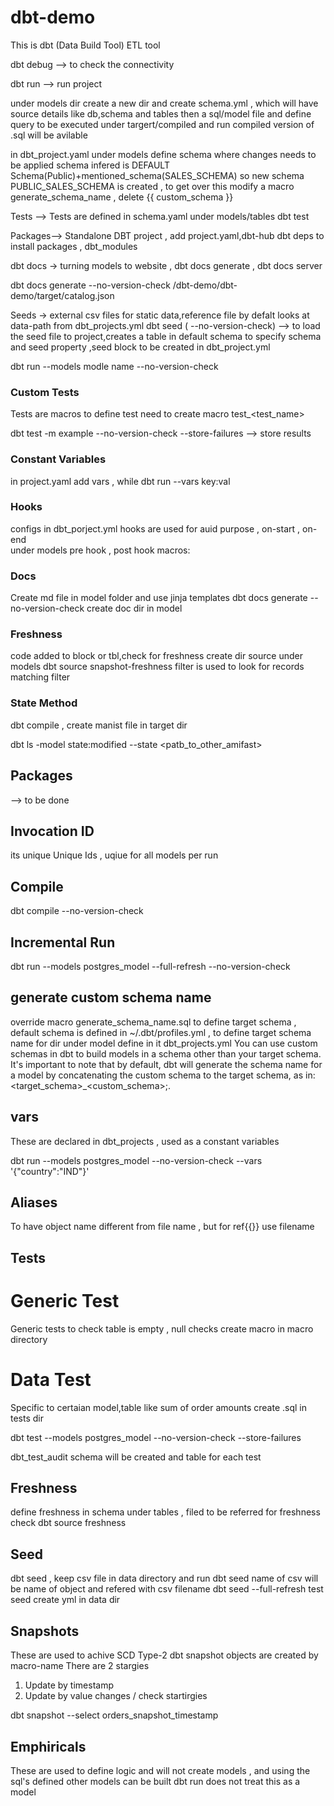 # dbt-demo
This is dbt (Data Build Tool) ETL tool

 dbt debug --> to check the connectivity

 dbt run --> run project

 under models dir create a new dir and create schema.yml , which will have source details like db,schema and tables 
 then a sql/model file and define query to be executed 
 under targert/compiled and run compiled version of .sql will be avilable

 in dbt_project.yaml under models define schema where changes needs to be applied 
 schema infered is DEFAULT Schema(Public)+mentioned_schema(SALES_SCHEMA) so new schema PUBLIC_SALES_SCHEMA is created , to get over this modify a macro generate_schema_name , delete {{ custom_schema }}

 Tests --> Tests are defined in schema.yaml under models/tables
 dbt test

 Packages--> Standalone DBT project , add project.yaml,dbt-hub   dbt deps to install packages , dbt_modules

 dbt docs -> turning models to website , dbt docs generate  , dbt docs server

 dbt docs generate --no-version-check
 /dbt-demo/dbt-demo/target/catalog.json

 Seeds -> external csv files for static data,reference file
 by defalt looks at data-path from dbt_projects.yml
 dbt seed ( --no-version-check) --> to load the seed file to project,creates a table in default schema
 to specify schema and seed property ,seed block to be created in dbt_project.yml

 dbt run --models modle name --no-version-check
 
### Custom Tests 
Tests are macros to define test need  to create macro test_<test_name>

dbt test -m example --no-version-check --store-failures --> store results

### Constant Variables 
in project.yaml add vars , while dbt run --vars key:val

### Hooks
configs in dbt_porject.yml
hooks are used for auid purpose , on-start , on-end  
under models pre hook , post hook
macros:

### Docs
Create md file in model folder and use jinja templates
dbt docs generate --no-version-check 
create doc dir in model

### Freshness
code added to block or tbl,check for freshness
create dir source under models 
dbt source snapshot-freshness
filter is used to look for records matching filter

### State Method
dbt compile , create manist file in target dir

dbt ls -model state:modified --state <patb_to_other_amifast>

## Packages
--> to be done 

## Invocation ID 
its unique Unique Ids , uqiue for all models per run 

## Compile
dbt compile  --no-version-check 

## Incremental Run
dbt run --models postgres_model --full-refresh --no-version-check

## generate custom schema name 
override macro generate_schema_name.sql to define target schema , default schema is defined in ~/.dbt/profiles.yml  , to define target schema name for dir under model define in it dbt_projects.yml 
You can use custom schemas in dbt to build models in a schema other than your target schema. It's important to note that by default, dbt will generate the schema name for a model by concatenating the custom schema to the target schema, as in: <target_schema>_<custom_schema>;.

## vars 
These are declared in dbt_projects , used as a constant variables 

dbt run --models postgres_model --no-version-check --vars '{"country":"IND"}'

## Aliases 
To have object name different from file name , but for ref{{}} use filename

## Tests
# Generic Test 
Generic tests to check table is empty , null checks
create macro in macro directory  
# Data Test 
Specific to certaian model,table like sum of order amounts 
create .sql in tests dir 

dbt test --models postgres_model --no-version-check --store-failures

dbt_test_audit schema will be created and table for each test

## Freshness 
define freshness in schema under tables , filed to be referred for freshness check
dbt source freshness

## Seed
dbt seed , keep csv file in data directory and run dbt seed 
name of csv will be name of object and refered with csv filename 
dbt seed --full-refresh
test seed create yml in data dir 

## Snapshots
These are used to achive SCD Type-2
dbt snapshot
objects are created by macro-name
There are 2 stargies 
1. Update by timestamp
2. Update by value changes / check startirgies 

dbt snapshot --select orders_snapshot_timestamp

## Emphiricals 
These are used to define logic and will not create models , and using the sql's defined other models can be built
dbt run does not treat this as a model